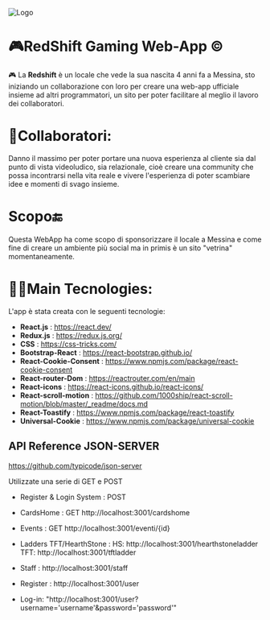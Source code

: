 ![Logo](https://pbs.twimg.com/profile_images/1059545775582130177/V4z_Nge__400x400.jpg)


# 🎮RedShift Gaming Web-App ©

🎮 La **Redshift** è un locale che vede la sua nascita 4 anni fa a Messina, sto iniziando un collaborazione con loro per creare una web-app ufficiale insieme ad altri programmatori, un sito per poter facilitare al meglio il lavoro dei collaboratori.

# 👥Collaboratori:

Danno il massimo per poter portare una nuova esperienza al cliente sia dal punto di vista videoludico, sia relazionale, cioè creare una community che possa incontrarsi nella vita reale e vivere l'esperienza di poter scambiare idee e momenti di svago insieme.

# Scopo🔚

Questa WebApp ha come scopo di sponsorizzare il locale a Messina e come fine di creare un ambiente più social ma in primis è un sito "vetrina" momentaneamente.

# 👩‍💻Main Tecnologies:

L'app è stata creata con le seguenti tecnologie:

- **React.js** : https://react.dev/
- **Redux.js** : https://redux.js.org/
- **CSS** : https://css-tricks.com/
- **Bootstrap-React** : https://react-bootstrap.github.io/
- **React-Cookie-Consent** : https://www.npmjs.com/package/react-cookie-consent
- **React-router-Dom** : https://reactrouter.com/en/main
- **React-icons** : https://react-icons.github.io/react-icons/
- **React-scroll-motion** : https://github.com/1000ship/react-scroll-motion/blob/master/_readme/docs.md
- **React-Toastify** : https://www.npmjs.com/package/react-toastify
- **Universal-Cookie** : https://www.npmjs.com/package/universal-cookie

## API Reference JSON-SERVER

https://github.com/typicode/json-server

Utilizzate una serie di GET e POST

- Register & Login System : POST
- CardsHome : GET http://localhost:3001/cardshome
- Events : GET http://localhost:3001/eventi/{id}
- Ladders TFT/HearthStone :
HS: http://localhost:3001/hearthstoneladder
TFT: http://localhost:3001/tftladder

- Staff : http://localhost:3001/staff

- Register : http://localhost:3001/user

- Log-in: "http://localhost:3001/user?username='username'&password='password'"
